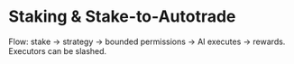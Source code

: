 # Staking & Stake-to-Autotrade

Flow: stake → strategy → bounded permissions → AI executes → rewards. Executors can be slashed.
